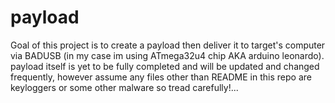 # payload
Goal of this project is to create a payload then deliver it to target's computer via BADUSB (in my case im using ATmega32u4 chip AKA arduino leonardo). payload itself is yet to be fully completed and will be updated and changed frequently, however assume any  files other than README in this repo are keyloggers or  some other malware so tread carefully!... 
